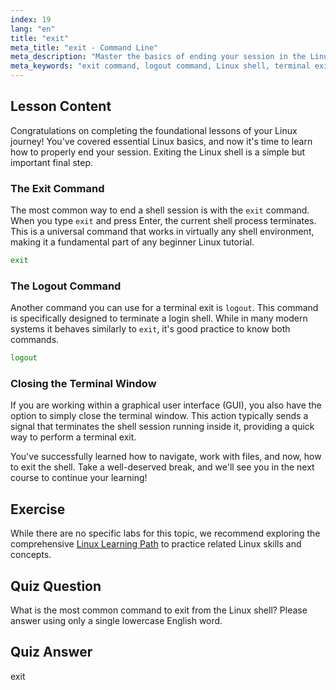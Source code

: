 ```yaml
---
index: 19
lang: "en"
title: "exit"
meta_title: "exit - Command Line"
meta_description: "Master the basics of ending your session in the Linux shell. This beginner Linux tutorial covers how to use the 'exit' and 'logout' commands for a clean terminal exit."
meta_keywords: "exit command, logout command, Linux shell, terminal exit, Linux basics, beginner Linux, Linux tutorial"
---
```


## Lesson Content

Congratulations on completing the foundational lessons of your Linux journey! You've covered essential Linux basics, and now it's time to learn how to properly end your session. Exiting the Linux shell is a simple but important final step.

### The Exit Command

The most common way to end a shell session is with the `exit` command. When you type `exit` and press Enter, the current shell process terminates. This is a universal command that works in virtually any shell environment, making it a fundamental part of any beginner Linux tutorial.

```bash
exit
```

### The Logout Command

Another command you can use for a terminal exit is `logout`. This command is specifically designed to terminate a login shell. While in many modern systems it behaves similarly to `exit`, it's good practice to know both commands.

```bash
logout
```

### Closing the Terminal Window

If you are working within a graphical user interface (GUI), you also have the option to simply close the terminal window. This action typically sends a signal that terminates the shell session running inside it, providing a quick way to perform a terminal exit.

You've successfully learned how to navigate, work with files, and now, how to exit the shell. Take a well-deserved break, and we'll see you in the next course to continue your learning!

## Exercise

While there are no specific labs for this topic, we recommend exploring the comprehensive [Linux Learning Path](https://labex.io/learn/linux) to practice related Linux skills and concepts.

## Quiz Question

What is the most common command to exit from the Linux shell? Please answer using only a single lowercase English word.

## Quiz Answer

exit
